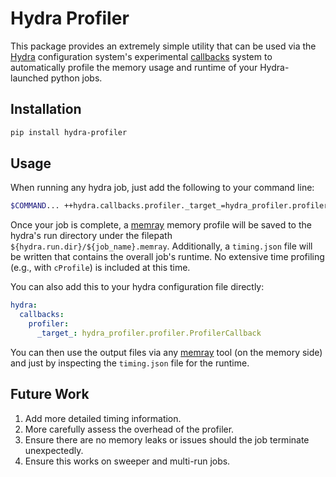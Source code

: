 # Hydra Profiler

This package provides an extremely simple utility that can be used via the [Hydra](https://hydra.cc/)
configuration system's experimental [callbacks](https://hydra.cc/docs/experimental/callbacks/) system to
automatically profile the memory usage and runtime of your Hydra-launched python jobs.

## Installation

```bash
pip install hydra-profiler
```

## Usage

When running any hydra job, just add the following to your command line:

```bash
$COMMAND... ++hydra.callbacks.profiler._target_=hydra_profiler.profiler.ProfilerCallback
```

Once your job is complete, a [memray](https://bloomberg.github.io/memray/) memory profile will be saved to the
hydra's run directory under the filepath `${hydra.run.dir}/${job_name}.memray`. Additionally, a `timing.json`
file will be written that contains the overall job's runtime. No extensive time profiling (e.g., with
`cProfile`) is included at this time.

You can also add this to your hydra configuration file directly:

```yaml
hydra:
  callbacks:
    profiler:
      _target_: hydra_profiler.profiler.ProfilerCallback
```

You can then use the output files via any [memray](https://bloomberg.github.io/memray/) tool (on the memory
side) and just by inspecting the `timing.json` file for the runtime.

## Future Work

1. Add more detailed timing information.
2. More carefully assess the overhead of the profiler.
3. Ensure there are no memory leaks or issues should the job terminate unexpectedly.
4. Ensure this works on sweeper and multi-run jobs.
